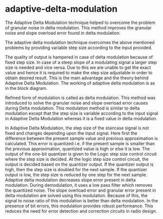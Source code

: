 # adaptive-delta-modulation

The Adaptive Delta Modulation technique helped to overcome the problem of granular noise in delta modulation. This method improves the granular noise and slope overload error found in delta modulation.

The adaptive delta modulation technique overcomes the above mentioned problems by providing variable step size according to the input provided.

The quality of output is hampered in case of delta modulation because of fixed step size. In case of a steep slope of a modulating signal a larger step size is needed and vice versa. Due to this we are unable to get the exact value and hence it is required to make the step size adjustable in order to obtain desired result. This is the main advantage and the theory behind Adaptive Delta Modulation. The working of adaptive delta modulation is as in the block diagram.

  Refined form of modulation is called as delta modulation. This method was introduced to solve the granular noise and slope overload error causes during Delta modulation. This modulation method is similar to delta modulation except that the step size is variable according to the input signal in Adaptive Delta Modulation whereas it is a fixed value in delta modulation.
  
  In Adaptive Delta Modulation, the step size of the staircase signal is not fixed and changes depending upon the input signal. Here first the difference between the present sample value and previous approximation is calculated. This error is quantized i.e. if the present sample is smaller than the previous approximation, quantized value is high or else it is low. The output of the one-bit quantizer is given to the Logic step size control circuit where the step size is decided. At the logic step size control circuit, the output is decided based on the quantizer output. If the quantizer output is high, then the step size is doubled for the next sample. If the quantizer output is low, the step size is reduced by one step for the next sample. Adaptive delta modulation decreases slope error present in delta modulation. During demodulation, it uses a low pass filter which removes the quantized noise. The slope overload error and granular error present in delta modulation are solved using this modulation. Because of this, the signal to noise ratio of this modulation is better than delta modulation. In the presence of bit errors, this modulation provides robust performance. This reduces the need for error detection and correction circuits in radio design.
